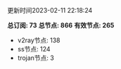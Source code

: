 更新时间2023-02-11 22:18:24

**总订阅: 73**
**总节点: 866**
**有效节点: 265**
- v2ray节点: 138
- ss节点: 124
- trojan节点: 3
